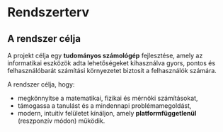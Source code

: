 # Rendszerterv

## A rendszer célja
A projekt célja egy **tudományos számológép** fejlesztése, amely az informatikai eszközök adta lehetőségeket kihasználva gyors, pontos és felhasználóbarát számítási környezetet biztosít a felhasználók számára.  

A rendszer célja, hogy:
- megkönnyítse a matematikai, fizikai és mérnöki számításokat,  
- támogassa a tanulást és a mindennapi problémamegoldást,  
- modern, intuitív felületet kínáljon, amely **platformfüggetlenül** (reszponzív módon) működik.